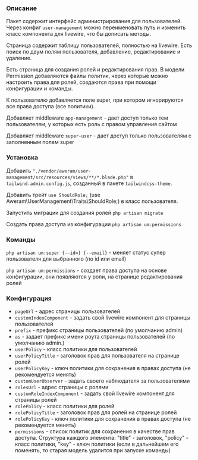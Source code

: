 ### Описание

Пакет содержит интерфейс администрирования для пользователей. Через конфиг `user-management` можно переименовать путь и изменить класс компонента для livewire, что бы дописать методы.

Страница содержит таблицу пользователей, полностью на livewire. Есть поиск по двум полям пользователя, добавление, редактирование и удаление.

Есть страница для создания ролей и редактирования прав. В модели Permission добавляются файлы политик, через которые можно настроить права для ролей, создаются права при помощи конфигурации и команды.

К пользователю добавляется поле super, при котором игнорируются все права доступа (все политики).

Добавляет middleware `app-management` - дает доступ только тем пользователям, у которых есть роль с правом управления сайтом

Добавляет middleware `super-user` - дает доступ только пользователям с заполненным полем super

### Установка

Добавить `"./vendor/aweram/user-management/src/resources/views/**/*.blade.php"` в `tailwind.admin.config.js`, созданный в пакете `tailwindcss-theme`.

Добавить трейт `use ShouldRole;` (use Aweram\UserManagement\Traits\ShouldRole;) в класс пользователя.

Запустить миграции для создания ролей `php artisan migrate`

Создать права доступа из конфигурации `php artisan um:permissions`

### Команды

`php artisan um:super {--id=} {--email}` - меняет статус супер пользователя для выбранного (по id или email)

`php artisan um:permissions` - создает права доступа на основе конфигурации, они появляются у роли, на странице редактирования ролей

### Конфигурация

- `pageUrl` - адрес страницы пользователей
- `customIndexComponent` - задать свой livewire компонент для страницы пользователей
- `prefix` - префикс страницы пользователей (по умолчанию admin)
- `as` - задает префикс имени роута страницы пользователей (по умолчанию admin.)
- `userPolicy` - класс политики для пользователей
- `userPolicyTitle` - заголовок прав для пользователя на странице ролей
- `userPolicyKey` - ключ политики для сохранения в правах доступа (не рекомендуется менять)
- `customUserObserver` - задать своего наблюдателя за пользователями
- `rolesUrl` - адрес страницы с ролями
- `customRoleIndexComponent` - задать свой livewire компонент для страницы ролей
- `rolePolicy` - класс политики для ролей
- `rolePolicyTitle` - заголовок прав для ролей на странице ролей
- `rolePolicyKey` - ключ политики для сохранения в правах доступа (не рекомендуется менять)
-  `permissions` - список политик для сохранения в качестве прав доступа. Структура каждого элемента: "title" - заголовок, "policy" - класс политики, "key" - ключ политики (если в дальнейшем его поменять, то старая модель удалится при запуске команды)
